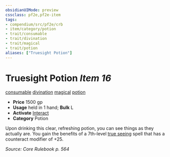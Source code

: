 ```yaml
---
obsidianUIMode: preview
cssclass: pf2e,pf2e-item
tags:
- compendium/src/pf2e/crb
- item/category/potion
- trait/consumable
- trait/divination
- trait/magical
- trait/potion
aliases: ["Truesight Potion"]
---
```

# Truesight Potion *Item 16*  
[consumable](/rules/traits/consumable.md)  [divination](/rules/traits/divination.md)  [magical](/rules/traits/magical.md)  [potion](/rules/traits/potion.md)  

- **Price** 1500 gp
- **Usage** held in 1 hand; **Bulk** L
- **Activate** [Interact](/rules/actions/interact.md)
- **Category** Potion

Upon drinking this clear, refreshing potion, you can see things as they actually are. You gain the benefits of a 7th-level [true seeing](/compendium/spells/true-seeing.md) spell that has a counteract modifier of +25.

*Source: Core Rulebook p. 564*